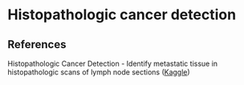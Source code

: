 # Histopathologic cancer detection

## References
Histopathologic Cancer Detection - Identify metastatic tissue in histopathologic scans of lymph node sections ([Kaggle](https://www.kaggle.com/c/histopathologic-cancer-detection))
